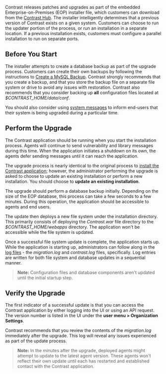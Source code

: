 <!--
title: "Upgrade the Contrast Application"
description: "Instructions for upgrading the Contrast application for EOP."
tags: "Admin EOP maintenance upgrade installation backup"
-->

Contrast releases patches and upgrades as part of the embedded Enterprise-on-Premises (EOP) installer file, which customers can download from the [Contrast Hub](https://hub.contrastsecurity.com). The installer intelligently determines that a previous version of Contrast exists on a given system. Customers can choose to run the updater portion of the process, or run an installation in a separate location. If a previous installation exists, customers must configure a parallel installation to run on separate ports.

## Before You Start

The installer attempts to create a database backup as part of the upgrade process. Customers can create their own backups by following the instructions to [Create a MySQL Backup](installation-setup.html#setup-mysql). Contrast strongly recommends that you create a backup, and that you store the backup file on a separate file system or drive to avoid any issues with restoration. Contrast also recommends that you consider backing up **all** configuration files located at *$CONTRAST_HOME/data/conf*.

You should also consider using [system messages](admin-systemsettings.html#message) to inform end-users that their system is being upgraded during a particular time.  

## Perform the Upgrade 

The Contrast application should be running when you start the installation process. Agents will continue to send vulnerability and library messages during this time. When the application initiates a shutdown on its own, the agents defer sending messages until it can reach the application.

The upgrade process is nearly identical to the original process to [install the Contrast application](installation-setupinstall.html#install); however, the administrator performing the upgrade is asked to choose to update an existing installation or perform a new installation. You should choose to **update an existing installation**. 

The upgrade should perform a database backup initially. Depending on the size of the EOP database, this process can take a few seconds to a few minutes. During this operation, the application should be accessible to agents and end users. 

The update then deploys a new file system under the installation directory. This primarily consists of deploying the *Contrast.war* file directory to the *$CONTRAST_HOME/webapps* directory. The application won't be accessible while the file system is updated.

Once a successful file system update is complete, the application starts up. While the application is starting up, administrators can follow along in the [log files](installation-setupconfig.html#log) - the *migration.log* and *contrast.log* files, specifically. Log entries are written for both file system and database updates in a sequential manner.

> **Note:** Configuration files and database components aren't updated until the initial startup step.

## Verify the Upgrade

The first indicator of a successful update is that you can access the Contrast application by either logging into the UI or using an API request. The version number is listed in the UI under the **user menu > Organization Settings**. 

Contrast recommends that you review the contents of the *migration.log* immediately after the upgrade. This log will reveal any issues experienced as part of the update process.

> **Note:** In the minutes after the upgrade, deployed agents might attempt to update to the latest agent version. These agents won't reflect their own update until each has restarted and established contact with the Contrast application.



